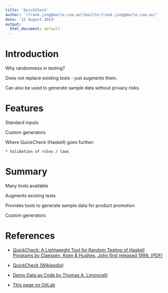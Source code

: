 ```yaml
---
title: 'QuickCheck'
author: '[frank.jung@marlo.com.au](mailto:frank.jung@marlo.com.au)'
date: '15 August 2019'
output:
  html_document: default
---
```



# Introduction

Why randomness in testing?

Does not replace existing tests - just augments them.

Can also be used to generate sample data without privacy risks.


# Features

Standard inputs

Custom generators

Where QuickCheck (Haskell) goes further:

	* Validation of rules / laws


# Summary

Many tools available

Augments existing tests

Provides tools to generate sample data for product promotion

Custom generators


# References

* [QuickCheck: A Lightweight Tool for Random Testing of Haskell Programs by Claessen, Koen & Hughes, John first released 1999. (PDF)](http://www.eecs.northwestern.edu/~robby/courses/395-495-2009-fall/quick.pdf)

* [QuickCheck (Wikipedia)](https://en.wikipedia.org/wiki/QuickCheck)

* [Demo Data as Code by Thomas A. Limoncelli](https://dlnext.acm.org/doi/abs/10.1145/3344777.3355565)

* [This page on GitLab](https://themarlogroup.gitlab.io/articles/quickcheck)
